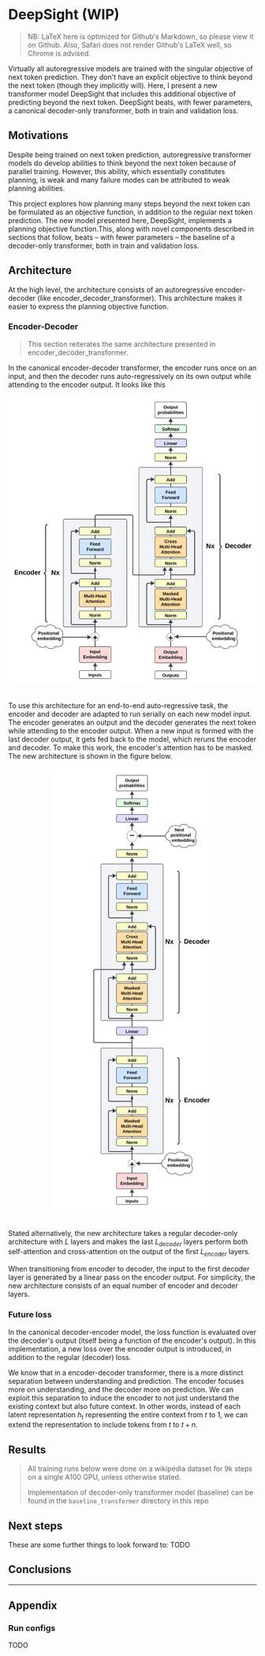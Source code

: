# DeepSight (WIP)
> NB: LaTeX here is optimized for Github's Markdown, so please view it on Github. Also, Safari does not render Github's LaTeX well, so Chrome is advised.

Virtually all autoregressive models are trained with the singular objective of next token prediction. They don't have an explicit objective to think beyond the next token (though they implicitly will). Here, I present a new transformer model DeepSight that includes this additional objective of predicting beyond the next token. DeepSight beats, with fewer parameters, a canonical decoder-only transformer, both in train and validation loss.

## Motivations

Despite being trained on next token prediction, autoregressive transformer models do develop abilities to think beyond the next token because of parallel training. However, this ability, which essentially constitutes planning, is weak and many failure modes can be attributed to weak planning abilities.

This project explores how planning many steps beyond the next token can be formulated as an objective function, in addition to the regular next token prediction. The new model presented here, DeepSight, implements a planning objective function.This, along with novel components described in sections that follow, beats – with fewer parameters – the baseline of a decoder-only transformer, both in train and validation loss.

## Architecture

At the high level, the architecture consists of an autoregressive encoder-decoder (like encoder_decoder_transformer). This architecture makes it easier to express the planning objective function.

### Encoder-Decoder

> This section reiterates the same architecture presented in encoder_decoder_transformer.

In the canonical encoder-decoder transformer, the encoder runs once on an input, and then the decoder runs auto-regressively on its own output while attending to the encoder output. It looks like this

<div align="center">
  <img src="assets/self_canon_diagram.svg" alt="diagram" width="500">
</div>
<br>

To use this architecture for an end-to-end auto-regressive task, the encoder and decoder are adapted to run serially on each new model input. The encoder generates an output and the decoder generates the next token while attending to the encoder output. When a new input is formed with the last decoder output, it gets fed back to the model, which reruns the encoder and decoder. To make this work, the encoder's attention has to be masked. The new architecture is shown in the figure below.

<div align="center">
    <img src="assets/self_new_diagram.svg"
         alt="diagram" height="900">
</div>
<br>

Stated alternatively, the new architecture takes a regular decoder-only architecture with $L$ layers and makes the last $L_{decoder}$ layers perform both self-attention and cross-attention on the output of the first $L_{encoder}$ layers. 

When transitioning from encoder to decoder, the input to the first decoder layer is generated by a linear pass on the encoder output. For simplicity, the new architecture consists of an equal number of encoder and decoder layers.

### Future loss

In the canonical decoder-encoder model, the loss function is evaluated over the decoder's output (itself being a function of the encoder's output). In this implementation, a new loss over the encoder output is introduced, in addition to the regular (decoder) loss. 

We know that in a encoder-decoder transformer, there is a more distinct separation between understanding and prediction. The encoder focuses more on understanding, and the decoder more on prediction. We can exploit this separation to induce the encoder to not just understand the existing context but also future context. In other words, instead of each latent representation $h_t$ representing the entire context from $t$ to $1$, we can extend the representation to include tokens from $t$ to $t+n$.


## Results

> All training runs below were done on a wikipedia dataset for 9k steps on a single A100 GPU, unless otherwise stated.
> 
> Implementation of decoder-only transformer model (baseline) can be found in the `baseline_transformer` directory in this repo


## Next steps

These are some further things to look forward to:
TODO

## Conclusions

---
## Appendix
### Run configs
TODO